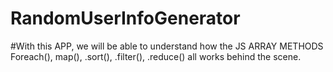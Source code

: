 # RandomUserInfoGenerator
#With this APP, we will be able to understand  how the JS ARRAY METHODS Foreach(), map(), .sort(), .filter(), .reduce() all works behind the scene.